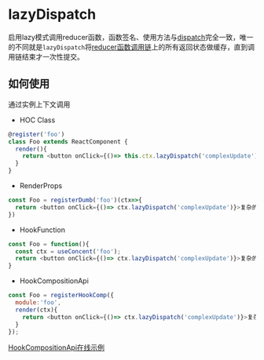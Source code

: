 # lazyDispatch
启用lazy模式调用reducer函数，函数签名、使用方法与[dispatch](/api/ref-dispatch)完全一致，唯一的不同就是`lazyDispatch`将[reducer函数调用链](/guide/concept-module-reducer#reducer%E5%87%BD%E6%95%B0%E8%B0%83%E7%94%A8%E9%93%BE)上的所有返回状态做缓存，直到调用链结束才一次性提交。

## 如何使用
通过实例上下文调用
- HOC Class
```js
@register('foo')
class Foo extends ReactComponent {
  render(){
    return <button onClick={()=> this.ctx.lazyDispatch('complexUpdate')}>复杂的更新</button>;
  }
}
```
- RenderProps
```js
const Foo = registerDumb('foo')(ctx=>{
  return <button onClick={()=> ctx.lazyDispatch('complexUpdate')}>复杂的更新</button>;
})
```
- HookFunction
```js
const Foo = function(){
  const ctx = useConcent('foo');
  return <button onClick={()=> ctx.lazyDispatch('complexUpdate')}>复杂的更新</button>;
}
```
- HookCompositionApi
```js
const Foo = registerHookComp({
  module:'foo',
  render(ctx){
    return <button onClick={()=> ctx.lazyDispatch('complexUpdate')}>复杂的更新</button>;
  }
});
```
[HookCompositionApi在线示例](https://stackblitz.com/edit/concent-register-hook-comp)